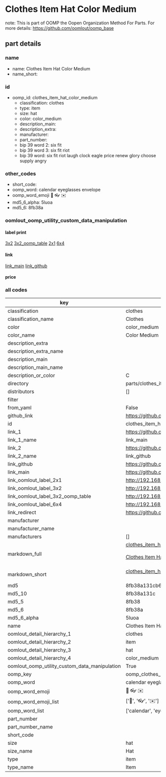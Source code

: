 # Clothes Item Hat Color Medium  

note: This is part of OOMP the Oopen Organization Method For Parts. For more details: https://github.com/oomlout/oomp_base

##  part details
  







### name
* name: Clothes Item Hat Color Medium
* name_short: 
### id
* oomp_id: clothes_item_hat_color_medium
  * classification: clothes
  * type: item
  * size: hat
  * color: color_medium
  * description_main: 
  * description_extra: 
  * manufacturer: 
  * part_number: 
  * bip 39 word 2: six fit
  * bip 39 word 3: six fit riot
  * bip 39 word: six fit riot laugh clock eagle price renew glory choose supply angry

### other_codes
* short_code: 
* oomp_word: calendar eyeglasses envelope
* oomp_word_emoji :calendar: :eyeglasses: :envelope:
* md5_6_alpha: 5luoa
* md5_6: 8fb38a






### oomlout_oomp_utility_custom_data_manipulation
#### label print
[3x2](http://192.168.1.245:1112/?label=oomp%205luoa)
[3x2_oomp_table](http://192.168.1.108:1112/?label=oomp%205luoa)
[2x1](http://192.168.1.242:1112/?label=oomp%205luoa)
[6x4](http://192.168.1.55:1112/?label=oomp%205luoa)    

#### link

[link_main](https://github.com/oomlout/oomlout_oomp_version_1_messy/tree/main/parts/clothes_item_hat_color_medium) [link_github](https://github.com/oomlout/oomlout_oomp_version_1_messy/tree/main/parts/clothes_item_hat_color_medium)                             

#### price







### all codes 
| key | value |  
| --- | --- |  
| classification | clothes |  
| classification_name | Clothes |  
| color | color_medium |  
| color_name | Color Medium |  
| description_extra |  |  
| description_extra_name |  |  
| description_main |  |  
| description_main_name |  |  
| description_or_color | C  |  
| directory | parts/clothes_item_hat_color_medium |  
| distributors | [] |  
| filter |  |  
| from_yaml | False |  
| github_link | https://github.com/oomlout/oomlout_oomp_part_src/tree/main/parts/clothes_item_hat_color_medium |  
| id | clothes_item_hat_color_medium |  
| link_1 | https://github.com/oomlout/oomlout_oomp_version_1_messy/tree/main/parts/clothes_item_hat_color_medium |  
| link_1_name | link_main |  
| link_2 | https://github.com/oomlout/oomlout_oomp_version_1_messy/tree/main/parts/clothes_item_hat_color_medium |  
| link_2_name | link_github |  
| link_github | https://github.com/oomlout/oomlout_oomp_version_1_messy/tree/main/parts/clothes_item_hat_color_medium |  
| link_main | https://github.com/oomlout/oomlout_oomp_version_1_messy/tree/main/parts/clothes_item_hat_color_medium |  
| link_oomlout_label_2x1 | http://192.168.1.242:1112/?label=oomp%205luoa |  
| link_oomlout_label_3x2 | http://192.168.1.245:1112/?label=oomp%205luoa |  
| link_oomlout_label_3x2_oomp_table | http://192.168.1.108:1112/?label=oomp%205luoa |  
| link_oomlout_label_6x4 | http://192.168.1.55:1112/?label=oomp%205luoa |  
| link_redirect | https://github.com/oomlout/oomlout_oomp_version_1_messy/tree/main/parts/clothes_item_hat_color_medium |  
| manufacturer |  |  
| manufacturer_name |  |  
| manufacturers | [] |  
| markdown_full | [clothes_item_hat_color_medium](none)<br>[](none)<br>[Clothes Item Hat Color Medium](none)<br><br> |  
| markdown_short | [clothes_item_hat_color_medium](none)<br><br> |  
| md5 | 8fb38a131cb6354d1415b7d97455f64e |  
| md5_10 | 8fb38a131c |  
| md5_5 | 8fb38 |  
| md5_6 | 8fb38a |  
| md5_6_alpha | 5luoa |  
| name | Clothes Item Hat Color Medium |  
| oomlout_detail_hierarchy_1 | clothes |  
| oomlout_detail_hierarchy_2 | item |  
| oomlout_detail_hierarchy_3 | hat |  
| oomlout_detail_hierarchy_4 | color_medium |  
| oomlout_oomp_utility_custom_data_manipulation | True |  
| oomp_key | oomp_clothes_item_hat_color_medium |  
| oomp_word | calendar eyeglasses envelope |  
| oomp_word_emoji | :calendar: :eyeglasses: :envelope: |  
| oomp_word_emoji_list | [':calendar:', ':eyeglasses:', ':envelope:'] |  
| oomp_word_list | ['calendar', 'eyeglasses', 'envelope'] |  
| part_number |  |  
| part_number_name |  |  
| short_code |  |  
| size | hat |  
| size_name | Hat |  
| type | item |  
| type_name | Item |  
